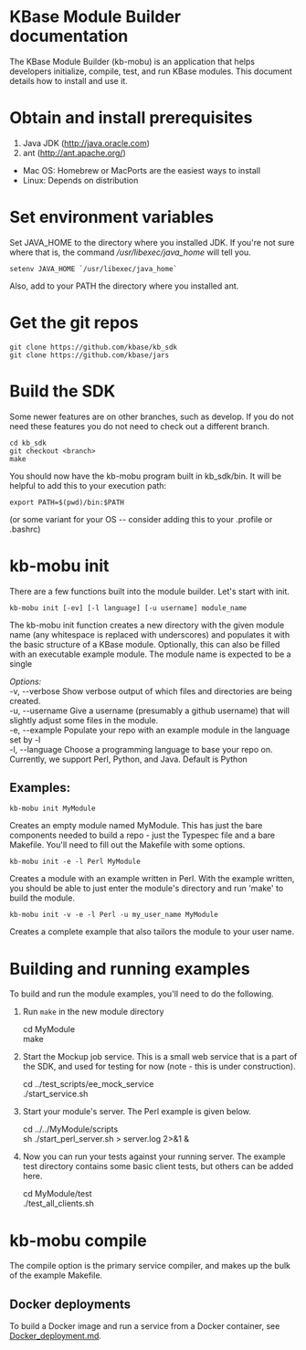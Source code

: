 # KBase Module Builder documentation

The KBase Module Builder (kb-mobu) is an application that helps developers initialize, compile, test, and run KBase modules. This document details how to install and use it.

# Obtain and install prerequisites

1. Java JDK (http://java.oracle.com)
2. ant (http://ant.apache.org/)
  - Mac OS: Homebrew or MacPorts are the easiest ways to install
  - Linux: Depends on distribution

# Set environment variables

Set JAVA_HOME to the directory where you installed JDK. If you're not sure where that is, the command */usr/libexec/java_home* will tell you.  

    setenv JAVA_HOME `/usr/libexec/java_home`  
Also, add to your PATH the directory where you installed ant.

# Get the git repos

    git clone https://github.com/kbase/kb_sdk
    git clone https://github.com/kbase/jars

# Build the SDK

Some newer features are on other branches, such as develop.  If you do not need these features you do not need to check out a different branch.

    cd kb_sdk
    git checkout <branch>
    make

You should now have the kb-mobu program built in kb_sdk/bin. It will be helpful to add this to your execution path:

    export PATH=$(pwd)/bin:$PATH

(or some variant for your OS -- consider adding this to your .profile or .bashrc)

# kb-mobu init

There are a few functions built into the module builder. Let's start with init.

    kb-mobu init [-ev] [-l language] [-u username] module_name

The kb-mobu init function creates a new directory with the given module name (any whitespace is replaced with underscores) and populates it with the basic structure of a KBase module. Optionally, this can also be filled with an executable example module. The module name is expected to be a single 

_Options:_<br/>
-v, --verbose    Show verbose output of which files and directories are being created.<br/>
-u, --username   Give a username (presumably a github username) that will slightly adjust some files in the module.<br/>
-e, --example    Populate your repo with an example module in the language set by -l<br/>
-l, --language   Choose a programming language to base your repo on. Currently, we support Perl, Python, and Java. Default is Python<br/>

## Examples:

    kb-mobu init MyModule

Creates an empty module named MyModule. This has just the bare components needed to build a repo - just the Typespec file and a bare Makefile. You'll need to fill out the Makefile with some options.

    kb-mobu init -e -l Perl MyModule

Creates a module with an example written in Perl. With the example written, you should be able to just enter the module's directory and run 'make' to build the module.

    kb-mobu init -v -e -l Perl -u my_user_name MyModule

Creates a complete example that also tailors the module to your user name.

# Building and running examples

To build and run the module examples, you'll need to do the following.

1. Run `make` in the new module directory  

    cd MyModule  
    make

2. Start the Mockup job service. This is a small web service that is a part of the SDK, and used for testing for now (note - this is under construction).  

    cd ../test_scripts/ee_mock_service  
    ./start_service.sh

3. Start your module's server. The Perl example is given below.  

    cd ../../MyModule/scripts  
    sh ./start_perl_server.sh > server.log 2>&1 &

4. Now you can run your tests against your running server. The example test directory contains some basic client tests, but others can be added here.  

    cd MyModule/test  
    ./test_all_clients.sh

# kb-mobu compile

The compile option is the primary service compiler, and makes up the bulk of the example Makefile.

## Docker deployments

To build a Docker image and run a service from a Docker container, see [Docker_deployment.md](Docker_deployment.md).

